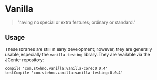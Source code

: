 # Vanilla

> "having no special or extra features; ordinary or standard."

## Usage

These libraries are still in early development; however, they are generally usable, especially the `vanilla-testing` library. They are available via
the JCenter repository:

    compile 'com.stehno.vanilla:vanilla-core:0.0.4'
    testCompile 'com.stehno.vanilla:vanilla-testing:0.0.4'




